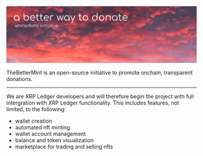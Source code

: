 <img src="https://github.com/thebettermint/media/blob/main/assets/png/landing_alt.png" />


TheBetterMint is an open-source initiative to promote onchain, transparent donations. 

---

<p>
We are XRP Ledger developers and will therefore begin the project with full intergration with XRP Ledger functionality. This includes features, not limited, to the following:
  </p>

- wallet creation
- automated nft minting
- wallet account management
- balance and token visualization
- marketplace for trading and selling nfts 
